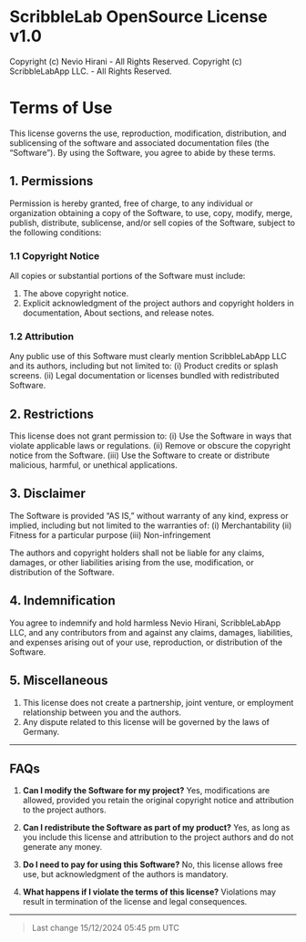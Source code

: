 
# ScribbleLab OpenSource License v1.0

Copyright (c) Nevio Hirani - All Rights Reserved.
Copyright (c) ScribbleLabApp LLC. - All Rights Reserved.

# Terms of Use

This license governs the use, reproduction, modification, distribution, and sublicensing of the software and associated documentation files (the “Software”). By using the Software, you agree to abide by these terms.

## 1. Permissions

Permission is hereby granted, free of charge, to any individual or organization obtaining a copy of the Software, to use, copy, modify, merge, publish, distribute, sublicense, and/or sell copies of the Software, subject to the following conditions:

### 1.1 Copyright Notice

All copies or substantial portions of the Software must include:
   1. The above copyright notice.
   2. Explicit acknowledgment of the project authors and copyright holders in documentation, About sections, and release notes.

### 1.2 Attribution

Any public use of this Software must clearly mention ScribbleLabApp LLC and its authors, including but not limited to:
    (i) Product credits or splash screens.
    (ii) Legal documentation or licenses bundled with redistributed Software.

## 2. Restrictions

This license does not grant permission to:
	(i) Use the Software in ways that violate applicable laws or regulations.
	(ii) Remove or obscure the copyright notice from the Software.
    (iii) Use the Software to create or distribute malicious, harmful, or unethical applications.

## 3. Disclaimer

The Software is provided “AS IS,” without warranty of any kind, express or implied, including but not limited to the warranties of:
	(i) Merchantability
	(ii) Fitness for a particular purpose
	(iii) Non-infringement

The authors and copyright holders shall not be liable for any claims, damages, or other liabilities arising from the use, modification, or distribution of the Software.

## 4. Indemnification

You agree to indemnify and hold harmless Nevio Hirani, ScribbleLabApp LLC, and any contributors from and against any claims, damages, liabilities, and expenses arising out of your use, reproduction, or distribution of the Software.

## 5. Miscellaneous
1. This license does not create a partnership, joint venture, or employment relationship between you and the authors.
2. Any dispute related to this license will be governed by the laws of Germany.

---

## FAQs
1. **Can I modify the Software for my project?**
   Yes, modifications are allowed, provided you retain the original copyright notice and attribution to the project authors.

2. **Can I redistribute the Software as part of my product?**
   Yes, as long as you include this license and attribution to the project authors and do not generate any money.
   
3. **Do I need to pay for using this Software?**
   No, this license allows free use, but acknowledgment of the authors is mandatory.
   
4. **What happens if I violate the terms of this license?**
   Violations may result in termination of the license and legal consequences.

---

> Last change 15/12/2024 05:45 pm UTC
